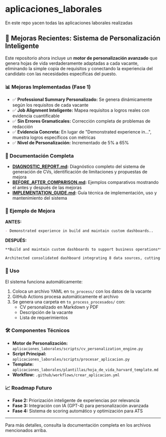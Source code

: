 # aplicaciones_laborales

En este repo yacen todas las aplicaciones laborales realizadas

## 🚀 Mejoras Recientes: Sistema de Personalización Inteligente

Este repositorio ahora incluye un **motor de personalización avanzado** que genera hojas de vida verdaderamente adaptadas a cada vacante, eliminando la simple copia de requisitos y conectando la experiencia del candidato con las necesidades específicas del puesto.

### 📊 Mejoras Implementadas (Fase 1)

- ✅ **Professional Summary Personalizado:** Se genera dinámicamente según los requisitos de cada vacante
- ✅ **Job Alignment Inteligente:** Mapea requisitos a logros reales con evidencia cuantificable
- ✅ **Sin Errores Gramaticales:** Corrección completa de problemas de redacción
- ✅ **Evidencia Concreta:** En lugar de "Demonstrated experience in...", muestra logros específicos con métricas
- ✅ **Nivel de Personalización:** Incrementado de 5% a 65%

### 📁 Documentación Completa

- **[DIAGNOSTIC_REPORT.md](DIAGNOSTIC_REPORT.md):** Diagnóstico completo del sistema de generación de CVs, identificación de limitaciones y propuestas de mejora
- **[BEFORE_AFTER_COMPARISON.md](BEFORE_AFTER_COMPARISON.md):** Ejemplos comparativos mostrando el antes y después de las mejoras
- **[IMPLEMENTATION_GUIDE.md](IMPLEMENTATION_GUIDE.md):** Guía técnica de implementación, uso y mantenimiento del sistema

### 🎯 Ejemplo de Mejora

**ANTES:**
```markdown
- Demonstrated experience in build and maintain custom dashboards..
```

**DESPUÉS:**
```markdown
**Build and maintain custom dashboards to support business operations**

Architected consolidated dashboard integrating 8 data sources, cutting data preparation time by 70%
```

### 🔧 Uso

El sistema funciona automáticamente:

1. Coloca un archivo YAML en `to_process/` con los datos de la vacante
2. GitHub Actions procesa automáticamente el archivo
3. Se genera una carpeta en `to_process_procesados/` con:
   - CV personalizado en Markdown y PDF
   - Descripción de la vacante
   - Lista de requerimientos

### 🛠️ Componentes Técnicos

- **Motor de Personalización:** `aplicaciones_laborales/scripts/cv_personalization_engine.py`
- **Script Principal:** `aplicaciones_laborales/scripts/procesar_aplicacion.py`
- **Template:** `aplicaciones_laborales/plantillas/hoja_de_vida_harvard_template.md`
- **Workflow:** `.github/workflows/crear_aplicacion.yml`

### 📈 Roadmap Futuro

- **Fase 2:** Priorización inteligente de experiencias por relevancia
- **Fase 3:** Integración con IA (GPT-4) para personalización avanzada
- **Fase 4:** Sistema de scoring automático y optimización para ATS

---

Para más detalles, consulta la documentación completa en los archivos mencionados arriba.

